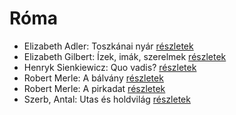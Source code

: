 # Róma

- Elizabeth Adler: Toszkánai nyár [részletek](_details/%7Bopf.creator%7D.md#id_1211)
- Elizabeth Gilbert: Ízek, imák, szerelmek [részletek](_details/%7Bopf.creator%7D.md#id_802)
- Henryk Sienkiewicz: Quo vadis? [részletek](_details/%7Bopf.creator%7D.md#id_386)
- Robert Merle: A bálvány [részletek](_details/%7Bopf.creator%7D.md#id_322)
- Robert Merle: A pirkadat [részletek](_details/%7Bopf.creator%7D.md#id_324)
- Szerb, Antal: Utas és holdvilág [részletek](_details/%7Bopf.creator%7D.md#id_387)
